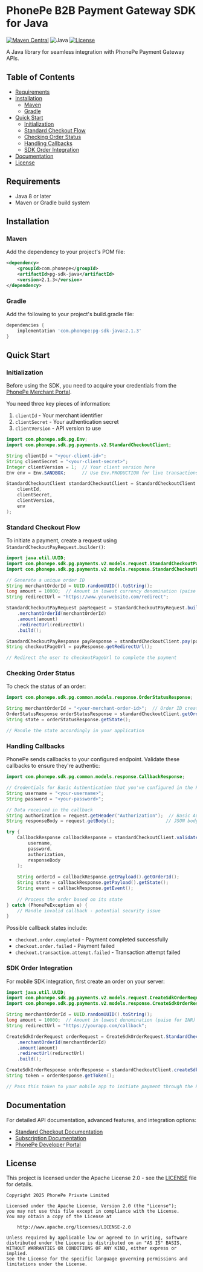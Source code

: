 # PhonePe B2B Payment Gateway SDK for Java

[![Maven Central](https://img.shields.io/badge/Maven%20Central-v2.1.3-blue)](https://maven-badges.herokuapp.com/maven-central/com.phonepe/pg-sdk-java)
![Java](https://img.shields.io/badge/Java-8%2B-orange)
[![License](https://img.shields.io/badge/License-Apache%202.0-green.svg)](LICENSE)

A Java library for seamless integration with PhonePe Payment Gateway APIs.

## Table of Contents
- [Requirements](#requirements)
- [Installation](#installation)
  - [Maven](#maven)
  - [Gradle](#gradle)
- [Quick Start](#quick-start)
  - [Initialization](#initialization)
  - [Standard Checkout Flow](#standard-checkout-flow)
  - [Checking Order Status](#checking-order-status)
  - [Handling Callbacks](#handling-callbacks)
  - [SDK Order Integration](#sdk-order-integration)
- [Documentation](#documentation)
- [License](#license)

## Requirements

- Java 8 or later
- Maven or Gradle build system

## Installation

### Maven

Add the dependency to your project's POM file:

```xml
<dependency>
    <groupId>com.phonepe</groupId>
    <artifactId>pg-sdk-java</artifactId>
    <version>2.1.3</version>
</dependency>
```

### Gradle

Add the following to your project's build.gradle file:

```gradle
dependencies {
    implementation 'com.phonepe:pg-sdk-java:2.1.3'
}
```

## Quick Start

### Initialization

Before using the SDK, you need to acquire your credentials from the [PhonePe Merchant Portal](https://developer.phonepe.com/v1/docs/merchant-onboarding).

You need three key pieces of information:
1. `clientId` - Your merchant identifier
2. `clientSecret` - Your authentication secret
3. `clientVersion` - API version to use

```java
import com.phonepe.sdk.pg.Env;
import com.phonepe.sdk.pg.payments.v2.StandardCheckoutClient;

String clientId = "<your-client-id>";
String clientSecret = "<your-client-secret>";
Integer clientVersion = 1;  // Your client version here
Env env = Env.SANDBOX;      // Use Env.PRODUCTION for live transactions

StandardCheckoutClient standardCheckoutClient = StandardCheckoutClient.getInstance(
    clientId, 
    clientSecret,
    clientVersion, 
    env
);
```

### Standard Checkout Flow

To initiate a payment, create a request using `StandardCheckoutPayRequest.builder()`:

```java
import java.util.UUID;
import com.phonepe.sdk.pg.payments.v2.models.request.StandardCheckoutPayRequest;
import com.phonepe.sdk.pg.payments.v2.models.response.StandardCheckoutPayResponse;

// Generate a unique order ID
String merchantOrderId = UUID.randomUUID().toString();
long amount = 10000;  // Amount in lowest currency denomination (paise for INR)
String redirectUrl = "https://www.yourwebsite.com/redirect";

StandardCheckoutPayRequest payRequest = StandardCheckoutPayRequest.builder()
    .merchantOrderId(merchantOrderId)
    .amount(amount)
    .redirectUrl(redirectUrl)
    .build();

StandardCheckoutPayResponse payResponse = standardCheckoutClient.pay(payRequest);
String checkoutPageUrl = payResponse.getRedirectUrl();

// Redirect the user to checkoutPageUrl to complete the payment
```

### Checking Order Status

To check the status of an order:

```java
import com.phonepe.sdk.pg.common.models.response.OrderStatusResponse;

String merchantOrderId = "<your-merchant-order-id>";  // Order ID created during payment initialization
OrderStatusResponse orderStatusResponse = standardCheckoutClient.getOrderStatus(merchantOrderId);
String state = orderStatusResponse.getState();

// Handle the state accordingly in your application
```

### Handling Callbacks

PhonePe sends callbacks to your configured endpoint. Validate these callbacks to ensure they're authentic:

```java
import com.phonepe.sdk.pg.common.models.response.CallbackResponse;

// Credentials for Basic Authentication that you've configured in the PhonePe dashboard
String username = "<your-username>";
String password = "<your-password>";

// Data received in the callback
String authorization = request.getHeader("Authorization");  // Basic Authentication header
String responseBody = request.getBody();                   // JSON body as string

try {
    CallbackResponse callbackResponse = standardCheckoutClient.validateCallback(
        username, 
        password, 
        authorization,
        responseBody
    );
    
    String orderId = callbackResponse.getPayload().getOrderId();
    String state = callbackResponse.getPayload().getState();
    String event = callbackResponse.getEvent();
    
    // Process the order based on its state
} catch (PhonePeException e) {
    // Handle invalid callback - potential security issue
}
```

Possible callback states include:
- `checkout.order.completed` - Payment completed successfully
- `checkout.order.failed` - Payment failed
- `checkout.transaction.attempt.failed` - Transaction attempt failed

### SDK Order Integration

For mobile SDK integration, first create an order on your server:

```java
import java.util.UUID;
import com.phonepe.sdk.pg.payments.v2.models.request.CreateSdkOrderRequest;
import com.phonepe.sdk.pg.payments.v2.models.response.CreateSdkOrderResponse;

String merchantOrderId = UUID.randomUUID().toString();
long amount = 10000;  // Amount in lowest denomination (paise for INR)
String redirectUrl = "https://yourapp.com/callback";

CreateSdkOrderRequest orderRequest = CreateSdkOrderRequest.StandardCheckoutBuilder()
    .merchantOrderId(merchantOrderId)
    .amount(amount)
    .redirectUrl(redirectUrl)
    .build();

CreateSdkOrderResponse orderResponse = standardCheckoutClient.createSdkOrder(orderRequest);
String token = orderResponse.getToken();

// Pass this token to your mobile app to initiate payment through the PhonePe SDK
```

## Documentation

For detailed API documentation, advanced features, and integration options:

- [Standard Checkout Documentation](https://developer.phonepe.com/v1/reference/java-sdk-standard-checkout)
- [Subscription Documentation](https://developer.phonepe.com/v1/reference/java-sdk-introduction-autopay)
- [PhonePe Developer Portal](https://developer.phonepe.com/)

## License

This project is licensed under the Apache License 2.0 - see the [LICENSE](LICENSE) file for details.

```
Copyright 2025 PhonePe Private Limited

Licensed under the Apache License, Version 2.0 (the "License");
you may not use this file except in compliance with the License.
You may obtain a copy of the License at

    http://www.apache.org/licenses/LICENSE-2.0

Unless required by applicable law or agreed to in writing, software
distributed under the License is distributed on an "AS IS" BASIS,
WITHOUT WARRANTIES OR CONDITIONS OF ANY KIND, either express or implied.
See the License for the specific language governing permissions and
limitations under the License.
```